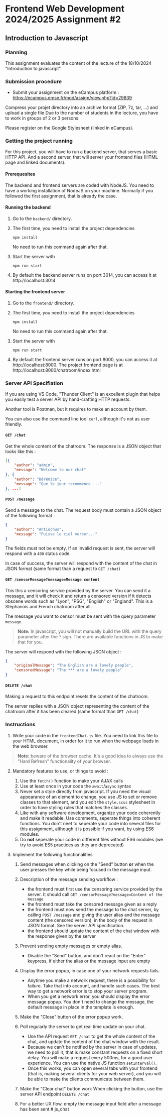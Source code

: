 # Frontend Web Development 2024/2025 Assignment #2
## Introduction to Javascript

### Planning

This assignment evaluates the content of the lecture of the 18/10/2024 "Introduction to
javascript"

### Submission procedure

- Submit your assignment on the eCampus platform : https://ecampus.emse.fr/mod/assign/view.php?id=29839

Compress your projet directory into an archive format (ZIP, 7z, tar, ...) and upload a single file
Due to the number of students in the lecture, you have to work in groups of 2 or 3 persons.

Please register on the Google Stylesheet (linked in eCampus).

### Getting the project running

For this project, you will have to run a backend server, that serves a basic HTTP API.
And a second server, that will server your frontend files (HTML page and linked documents).

#### Prerequesites

The backend and frontend servers are coded with NodeJS. You need to have a working
installation of NodeJS on your machine. Normally if you followed the first assignment,
that is already the case.

#### Running the backend

1. Go to the `backend/` directory. 
2. The first time, you need to install the project dependencies

    ```
    npm install
    ```

    No need to run this command again after that.

3. Start the server with

    ```
    npm run start
    ```

4. By default the backend server runs on port 3014, you can access it at http://localhost:3014

#### Starting the frontend server

1. Go to the `frontend/` directory. 
2. The first time, you need to install the project dependencies

    ```
    npm install
    ```

    No need to run this command again after that.

3. Start the server with

    ```
    npm run start
    ```

4. By default the frontend server runs on port 8000, you can access it at http://localhost:8000.
   The project frontend page is at http://localhost:8000/chatroom/index.html


### Server API Specifiation

If you are using VS Code, "Thunder Client" is an excellent plugin that helps you easily
test a server API by hand-crafting HTTP requests.

Another tool is Postman, but it requires to make an account by them.

You can also use the command line tool `curl`, although it's not as user friendly.

#### `GET /chat`

Get the whole content of the chatroom. The response is a JSON object that looks like this :

```json
[{
    "author": "admin",
    "message": "Welcome to our chat"
}, {
    "author": "Bérénice",
    "message": "Que le jour recommence ..."
}, ...]
```

#### `POST /message`

Send a message to the chat. The request body must contain a JSON object
of the following format : 

```json
{
    "author": "Antiochus",
    "message": "Puisse le ciel verser..."
}
```

The fields must not be empty. If an invalid request is sent, the server
will respond with a `400` status code.

In case of success, the server will respond with the content of the chat
in JSON format (same format than a request to `GET /chat`)

#### `GET /censorMessage?message=Message content`

This this a censoring service provided by the server. You can send it a message,
and it will check it and return a censored version if it detects obscene words
such as "Lyon", "PSG", "English" or "England". This is a Stéphanois and French 
chatroom after all.

The message you want to censor must be sent with the query parameter `message`.

> **Note:** In javascript, you will not manually build the URL with the query
> parameter after the `?` sign. There are available functions in JS to make that for you.

The server will respond with the following JSON object :

```json
{
    "originalMessage": "The English are a lovely people", 
    "censoredMessage": "The *** are a lovely people"
}
```

#### `DELETE /chat`

Making a request to this endpoint resets the content of the chatroom. 
 
The server replies with a JSON object representing the content of the chatroom
after it has been cleared (same format than `GET /chat`)

### Instructions

1. Write your code in the `frontendChat.js` file. You need to link this file to your HTML document, in order for it to run when the webpage loads in the web browser.

> **Note:** beware of the browser cache. It's a good idea to always use the "Hard Refresh" functionality of your browser.

2. Mandatory features to use, or things to avoid :

    1. Use the `fetch()` function to make your AJAX calls
    2. Use at least once in your code the `await`/`async` syntax
    3. Never set a style directly from javascript. If you need the visual appearance
       of an element to change, you use JS to set or remove classes to that element, 
       and you edit the `style.scss` stylesheet in order to have styling rules that
       matches the classes.
    4. Like with any software development, organize your code coherently and make it readable.
       Use comments, seperate things into coherent functions. You don't neet to seperate
       your code into several files for this assignment, although it is possible if you
       want, by using ES6 modules.
    5. Do **not** seperate your code in different files without ES6 modules
    (we try to avoid ES5 practices as they are deprecated)
    

3. Implement the following functionalities

    1. Send messages when clicking on the "Send" button **or** when the user presses
    the <Enter> key while being focused in the message input.

    2. Description of the message sending workflow :

        - the frontend must first use the censoring service provided by the server. It should call
        `GET /censorMessage?message=Content of the message`
        - the frontend must take the censored message given as a reply
        - the frontend must now send the message to the chat server, by calling `POST /message` and giving
        the user alias and the message content (the censored version), in the body of the request
        in JSON format. See the server API specification.
        - the frontend should update the content of the chat window with the response given by the server

    3. Prevent sending empty messages or empty alias. 
       
       - Disable the "Send" button, and don't react on the "Enter" keypress, if either the alias
  or the message input are empty

    4. Display the error popup, in case one of your network requests fails.
    
        - Anytime you make a network request, there is a possibility for failure. Take that
        into account, and handle such cases. The best way to get a network error is
        to stop your server program.
        - When you get a network error, you should display the error message popup. You don't
        need to change the message, the default message in place in the template is enough.

    5. Make the "Close" button of the error popup work.

    6. Poll regularly the server to get real time update on your chat.

        - Use the API request `GET /chat` to get the whole content of the chat, and update
        the content of the chat window with the result.
        - Because we can't be notified by the server in case of updates, we need to poll it, 
        that is make constant requests on a fixed short delay. You will make a request 
        every 500ms, for a good user experience. You can use the native JS function `setInterval()`.
        - Once this works, you can open several tabs with your frontend (that is, making
        several clients for your web server), and you will be able to make the clients communicate
        between them.

    7. Make the "Clear chat" button work
    When clicking the button, use the server API endpoint `DELETE /chat`

    8. For a better UX flow, empty the message input field after a message has been sent.# js_chat
